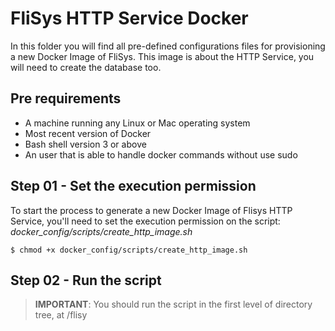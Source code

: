 # FliSys HTTP Service Docker

In this folder you will find all pre-defined configurations files for provisioning a new Docker Image of FliSys. This image is about the HTTP Service, you will need to create the database too.

## Pre requirements

- A machine running any Linux or Mac operating system
- Most recent version of Docker
- Bash shell version 3 or above
- An user that is able to handle docker commands without use sudo

## Step 01 - Set the execution permission

To start the process to generate a new Docker Image of Flisys HTTP Service, you'll need to set the execution permission on the script: *docker_config/scripts/create_http_image.sh*

```
$ chmod +x docker_config/scripts/create_http_image.sh
```

## Step 02 - Run the script

> **IMPORTANT**: You should run the script in the first level of directory tree, at /flisy

